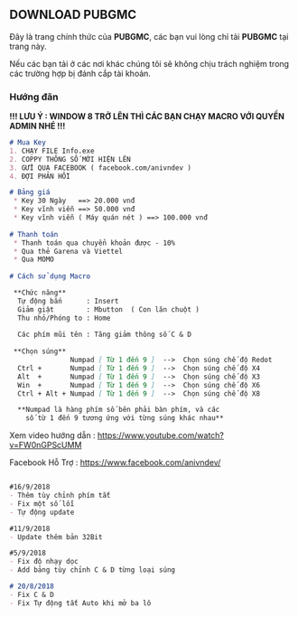 ## DOWNLOAD PUBGMC

Đây là trang chính thức của **PUBGMC**, các bạn vui lòng chỉ tải **PUBGMC** tại trang này.

Nếu các bạn tải ở các nơi khác chúng tôi sẽ không chịu trách nghiệm trong các trường hợp bị đánh cắp tài khoản.

### Hướng đãn

**!!! LƯU Ý : WINDOW 8 TRỞ LÊN THÌ CÁC BẠN CHẠY MACRO VỚI QUYỀN ADMIN NHÉ !!!**


```markdown
# Mua Key
1. CHẠY FILE Info.exe
2. COPPY THÔNG SỐ MỚI HIỆN LÊN
3. GỬI QUA FACEBOOK ( facebook.com/anivndev )
4. ĐỢI PHẢN HỒI

# Bảng giá
 * Key 30 Ngày   ==> 20.000 vnđ
 * Key vĩnh viễn ==> 50.000 vnđ
 * Key vĩnh viễn ( Máy quán nét ) ==> 100.000 vnđ 
 
# Thanh toán
 * Thanh toán qua chuyển khoản được - 10%
 * Qua thẻ Garena và Viettel
 * Qua MOMO
 
# Cách sử dụng Macro

 **Chức năng**
  Tự động bắn      : Insert
  Giảm giật        : Mbutton  ( Con lăn chuột )
  Thu nhỏ/Phóng to : Home
  
  Các phím mũi tên : Tăng giảm thông số C & D
  
 **Chọn súng**
               Numpad [ Từ 1 đến 9 ]  -->  Chọn súng chế độ Redot
  Ctrl +       Numpad [ Từ 1 đến 9 ]  -->  Chọn súng chế độ X4
  Alt  +       Numpad [ Từ 1 đến 9 ]  -->  Chọn súng chế độ X3
  Win  +       Numpad [ Từ 1 đến 9 ]  -->  Chọn súng chế độ X6
  Ctrl + Alt + Numpad [ Từ 1 đến 9 ]  -->  Chọn súng chế độ X8

  **Numpad là hàng phím số bên phải bàn phím, và các 
    số từ 1 đến 9 tương ứng với từng súng khác nhau**

```
Xem video hướng dẫn : https://www.youtube.com/watch?v=FW0nGPScUMM

Facebook Hỗ Trợ : https://www.facebook.com/anivndev/

```markdown

#16/9/2018
- Thêm tùy chỉnh phím tắt
- Fix một số lỗi
- Tự động update

#11/9/2018
- Update thêm bản 32Bit

#5/9/2018
- Fix độ nhạy dọc
- Add bảng tùy chỉnh C & D từng loại súng

# 20/8/2018
- Fix C & D 
- Fix Tự động tắt Auto khi mở ba lô

```
